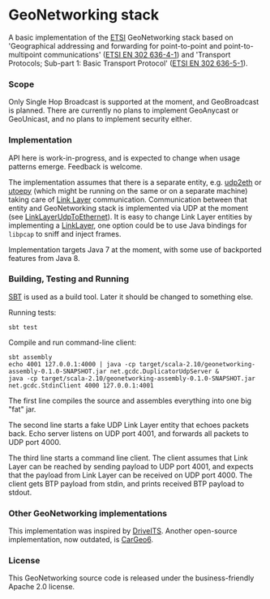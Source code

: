 # GeoNetworking stack

A basic implementation of the [ETSI](http://en.wikipedia.org/wiki/ETSI) GeoNetworking stack based on 'Geographical addressing and forwarding for point-to-point and point-to-multipoint communications' ([ETSI EN 302 636-4-1](http://webapp.etsi.org/wprogram/Report_WorkItem.asp?WKI_ID=38232)) and 'Transport Protocols; Sub-part 1: Basic Transport Protocol' ([ETSI EN 302 636-5-1](http://webapp.etsi.org/workprogram/Report_WorkItem.asp?WKI_ID=38233)).


### Scope

Only Single Hop Broadcast is supported at the moment, and GeoBroadcast is planned. There are currently no plans to implement GeoAnycast or GeoUnicast, and no plans to implement security either.


### Implementation

API here is work-in-progress, and is expected to change when usage patterns emerge. Feedback is welcome.

The implementation assumes that there is a separate entity, e.g. [udp2eth](https://github.com/jandejongh/udp2eth) or [utoepy](https://github.com/alexvoronov/utoepy) (which might be running on the same or on a separate machine) taking care of [Link Layer](http://en.wikipedia.org/wiki/Link_layer) communication. Communication between that entity and GeoNetworking stack is implemented via UDP at the moment (see [LinkLayerUdpToEthernet](https://github.com/alexvoronov/geonetworking/blob/master/src/main/java/net/gcdc/geonetworking/LinkLayerUdpToEthernet.java)). It is easy to change Link Layer entities by implementing a [LinkLayer](https://github.com/alexvoronov/geonetworking/blob/master/src/main/java/net/gcdc/geonetworking/LinkLayer.java), one option could be to use Java bindings for `libpcap` to sniff and inject frames.

Implementation targets Java 7 at the moment, with some use of backported features from Java 8.

### Building, Testing and Running

[SBT](http://www.scala-sbt.org/) is used as a build tool. Later it should be changed to something else. 

Running tests: 
```
sbt test
```

Compile and run command-line client:
```
sbt assembly
echo 4001 127.0.0.1:4000 | java -cp target/scala-2.10/geonetworking-assembly-0.1.0-SNAPSHOT.jar net.gcdc.DuplicatorUdpServer &
java -cp target/scala-2.10/geonetworking-assembly-0.1.0-SNAPSHOT.jar net.gcdc.StdinClient 4000 127.0.0.1:4001
```
The first line compiles the source and assembles everything into one big "fat" jar. 

The second line starts a fake UDP Link Layer entity that echoes packets back. Echo server listens on UDP port 4001, and forwards all packets to UDP port 4000.

The third line starts a command line client. The client assumes that Link Layer can be reached by sending payload to UDP port 4001, and expects that the payload from Link Layer can be received on UDP port 4000. The client gets BTP payload from stdin, and prints received BTP payload to stdout.

### Other GeoNetworking implementations

This implementation was inspired by [DriveITS](https://github.com/Dimme/driveits). Another open-source implementation, now outdated, is [CarGeo6](http://www.cargeo6.org/).


### License

This GeoNetworking source code is released under the business-friendly Apache 2.0 license.
